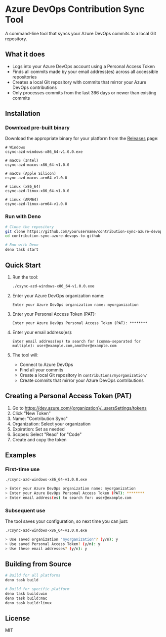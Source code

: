 # Azure DevOps Contribution Sync Tool

A command-line tool that syncs your Azure DevOps commits to a local Git repository.

## What it does

- Logs into your Azure DevOps account using a Personal Access Token
- Finds all commits made by your email address(es) across all accessible repositories
- Creates a local Git repository with commits that mirror your Azure DevOps contributions
- Only processes commits from the last 366 days or newer than existing commits

## Installation

### Download pre-built binary

Download the appropriate binary for your platform from the [Releases](https://github.com/yourusername/contribution-sync-azure-devops-to-github/releases) page:

```
# Windows
csync-azd-windows-x86_64-v1.0.0.exe

# macOS (Intel)
csync-azd-macos-x86_64-v1.0.0

# macOS (Apple Silicon)
csync-azd-macos-arm64-v1.0.0

# Linux (x86_64)
csync-azd-linux-x86_64-v1.0.0

# Linux (ARM64)
csync-azd-linux-arm64-v1.0.0
```

### Run with Deno

```bash
# Clone the repository
git clone https://github.com/yourusername/contribution-sync-azure-devops-to-github.git
cd contribution-sync-azure-devops-to-github

# Run with Deno
deno task start
```

## Quick Start

1. Run the tool:
   ```bash
   ./csync-azd-windows-x86_64-v1.0.0.exe
   ```

2. Enter your Azure DevOps organization name:
   ```
   Enter your Azure DevOps organization name: myorganization
   ```

3. Enter your Personal Access Token (PAT):
   ```
   Enter your Azure DevOps Personal Access Token (PAT): ********
   ```

4. Enter your email address(es):
   ```
   Enter email address(es) to search for (comma-separated for multiple): user@example.com,another@example.com
   ```

5. The tool will:
   - Connect to Azure DevOps
   - Find all your commits
   - Create a local Git repository in `contributions/myorganization/`
   - Create commits that mirror your Azure DevOps contributions

## Creating a Personal Access Token (PAT)

1. Go to https://dev.azure.com/{organization}/_usersSettings/tokens
2. Click "New Token"
3. Name: "Contribution Sync"
4. Organization: Select your organization
5. Expiration: Set as needed
6. Scopes: Select "Read" for "Code"
7. Create and copy the token

## Examples

### First-time use

```bash
./csync-azd-windows-x86_64-v1.0.0.exe

> Enter your Azure DevOps organization name: myorganization
> Enter your Azure DevOps Personal Access Token (PAT): ********
> Enter email address(es) to search for: user@example.com
```

### Subsequent use

The tool saves your configuration, so next time you can just:

```bash
./csync-azd-windows-x86_64-v1.0.0.exe

> Use saved organization "myorganization"? (y/n): y
> Use saved Personal Access Token? (y/n): y
> Use these email addresses? (y/n): y
```

## Building from Source

```bash
# Build for all platforms
deno task build

# Build for specific platform
deno task build:win
deno task build:mac
deno task build:linux
```

## License

MIT
